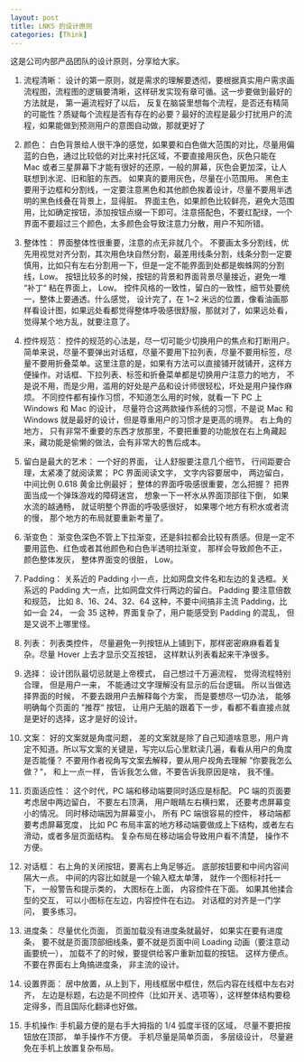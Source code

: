 ```yaml
---
layout: post
title: LNKS 的设计原则
categories: [Think]
---
```


这是公司内部产品团队的设计原则，分享给大家。

1. 流程清晰： 设计的第一原则，就是需求的理解要透彻，要根据真实用户需求画流程图，流程图的逻辑要清晰，这样研发实现有章可循。这一步要做到最好的方法就是， 第一遍流程好了以后， 反复在脑袋里想每个流程，是否还有精简的可能性？质疑每个流程是否有存在的必要？最好的流程是最少打扰用户的流程，如果能做到预测用户的意图自动做，那就更好了

2. 颜色： 白色背景给人很干净的感觉，如果要和白色做大范围的对比，尽量用偏蓝的白色，通过比较低的对比来衬托区域，不要直接用灰色，灰色只能在 Mac 或者三星屏幕下才能有很好的还原，一般的屏幕，灰色会更加深，让人联想到水泥、旧和脏的东西。 如果真的要用灰色，尽量在小范围用。 黑色主要用于边框和分割线，一定要注意黑色和其他颜色挨着设计，尽量不要用半透明的黑色线叠在背景上，显得脏。 界面主色，如果颜色比较鲜亮，避免大范围用，比如确定按钮，添加按钮点缀一下即可。注意搭配色，不要红配绿，一个界面不要超过三个颜色，太多颜色会导致注意力分散，用户不知所错。

3. 整体性： 界面整体性很重要，注意的点无非就几个。 不要画太多分割线，优先用视觉对齐分割，其次用色块自然分割，最差用线条分割，线条分割一定要慎用，比如只有左右分割用一下，但是一定不能界面到处都是蜘蛛网的分割线，Low。 按钮比较多的时候，按钮的背景和界面背景尽量接近，避免一堆 “补丁“ 粘在界面上， Low。 控件风格的一致性，留白的一致性，细节处要统一，整体上要通透。什么感觉， 设计完了，在 1~2 米远的位置，像看油画那样看设计图，如果远处看都觉得整体呼吸感很舒服，那就对了，如果远处看，觉得某个地方乱，就要注意了。

4. 控件规范： 控件的规范的心法是，尽一切可能少切换用户的焦点和打断用户。 简单来说，尽量不要弹出对话框，尽量不要用下拉列表，尽量不要用标签，尽量不要用折叠菜单。这里注意的是，如果有方法可以直接铺开就铺开，这样方便操作。对话框、下拉列表、标签和折叠菜单都是切换用户注意力的地方， 不是说不用，而是少用，滥用的好处是产品和设计师很轻松，坏处是用户操作麻烦。 不同控件都有操作习惯，不知道怎么用的时候，就看一下 PC 上 Windows 和 Mac 的设计， 尽量符合这两款操作系统的习惯，不是说 Mac 和 Windows 就是最好的设计，但是尊重用户的习惯才是更高的境界。 右上角的地方， 只有非常不重要的东西才放那里，不要把重要的功能放在右上角藏起来，藏功能是偷懒的做法，会有非常大的售后成本。

5. 留白是最大的艺术： 一个好的界面， 让人舒服要注意几个细节， 行间距要合理，太紧凑了就阅读累； PC 界面阅读文字， 文字内容要居中， 两边留白， 中间比例 0.618 黄金比例最好； 整体的界面呼吸感很重要，怎么把握？ 把界面当成一个弹珠游戏的障碍迷宫， 想象一下一杯水从界面顶部往下倒， 如果水流的越通畅， 就证明整个界面的呼吸感很好， 如果哪个地方有积水或者流的慢， 那个地方的布局就要重新考量了。

6. 渐变色： 渐变色深色不管上下拉渐变，还是斜拉都会比较有质感。但是一定不要用蓝色、红色或者其他颜色和白色半透明拉渐变， 那样会导致颜色不正， 颜色整体发灰， 整体界面变的很脏， Low。

7. Padding： 关系近的 Padding 小一点，比如网盘文件名和左边的复选框。关系远的 Padding 大一点，比如网盘文件行两边的留白。 Padding 要注意倍数和规范， 比如 8、16、24、32、64 这种，不要中间搞非主流 Padding，比如一会 24， 一会 35 这种，界面复杂了，用户能感受到 Padding 的混乱， 但是又说不上哪里怪。

8. 列表： 列表类控件， 尽量避免一列按钮从上铺到下，那样密密麻麻看着复杂。尽量 Hover 上去才显示交互按钮， 这样默认列表看起来干净很多。

9. 选择： 设计团队最切忌就是上帝模式， 自己想过千万遍流程， 觉得流程特别合理， 但是用户一来， 不能通过文字理解没有显示的后台逻辑。 所以当做选择界面的时候， 不要去跟用户去解释每个方案， 而是要想尽一切办法， 能够明确每个页面的 ”推荐“ 按钮， 让用户无脑的跟着下一步，看都不看直接点就是更好的选择，这才是好的设计。

10. 文案： 好的文案就是角度问题， 差的文案就是除了自己知道啥意思，用户肯定不知道。所以写文案的关键是，写完以后心里默读几遍，看看从用户的角度是否能懂？ 不要用作者视角写文案去解释，要从用户视角去理解 ”你要我怎么做？“， 和上一点一样， 告诉我怎么做，不要告诉我原因是啥， 我不懂。

11. 页面适应性： 这个时代，PC 端和移动端要同时适应是标配。 PC 端的页面要考虑居中两边留白， 不要左右顶满， 用户眼睛左右横扫累， 还要考虑屏幕变小的情况。 同时移动端因为屏幕变小， 所有 PC 端很容易的控件， 移动端都要考虑屏幕宽度， 比如 PC 布局丰富的地方移动端要做成上下结构，或者左右滑动，或者多层页面结构。 复杂布局在移动端会导致用户看不清楚， 操作不方便。

12. 对话框： 右上角的关闭按钮，要离右上角足够近。 底部按钮要和中间内容间隔大一点。 中间的内容比如就是一个输入框太单薄， 就作一个图标衬托一下， 一般警告和提示类的， 大图标在上面， 内容控件在下面。 如果其他揉合型的交互， 可以小图标在左边，内容控件在右边。 对话框的对齐是一门学问， 要多练习。

13. 进度条： 尽量优化页面， 页面加载没有进度条就最好， 如果实在要有进度条， 要不就是页面顶部细线条，要不就是页面中间 Loading 动画（要注意动画要统一）， 加载不了的时候，要提供给客户重新加载的按钮。 这样方便点。 不要在界面右上角搞进度条， 非主流的设计。

14. 设置界面： 居中放置，从上到下，用线框居中框住，然后内容在线框中左右对齐， 左边是标题，右边是不同控件（比如开关、选项等），这样整体结构要稳定得多，而且国际化翻译也好做。

15. 手机操作: 手机最方便的是右手大拇指的 1/4 弧度半径的区域， 尽量不要把按钮放在顶部， 单手操作不方便。 手机尽量是简单页面， 多层级设计， 尽量避免在手机上放置复杂布局。

